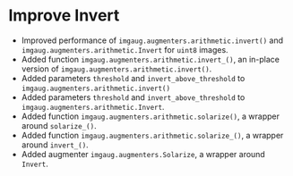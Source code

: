 # Improve Invert

* Improved performance of `imgaug.augmenters.arithmetic.invert()` and
  `imgaug.augmenters.arithmetic.Invert` for `uint8` images.
* Added function `imgaug.augmenters.arithmetic.invert_()`, an in-place version
  of `imgaug.augmenters.arithmetic.invert()`.
* Added parameters `threshold` and `invert_above_threshold` to
  `imgaug.augmenters.arithmetic.invert()`
* Added parameters `threshold` and `invert_above_threshold` to
  `imgaug.augmenters.arithmetic.Invert`.
* Added function `imgaug.augmenters.arithmetic.solarize()`, a wrapper around
  `solarize_()`.
* Added function `imgaug.augmenters.arithmetic.solarize_()`, a wrapper around
  `invert_()`.
* Added augmenter `imgaug.augmenters.Solarize`, a wrapper around `Invert`.
